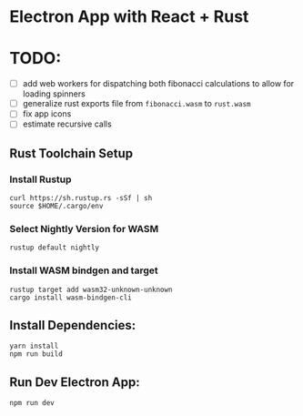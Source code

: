 # Electron App with React + Rust

# TODO:
- [ ] add web workers for dispatching both fibonacci calculations to allow for loading spinners
- [ ] generalize rust exports file from `fibonacci.wasm` to `rust.wasm`
- [ ] fix app icons
- [ ] estimate recursive calls

## Rust Toolchain Setup
### Install Rustup
```
curl https://sh.rustup.rs -sSf | sh
source $HOME/.cargo/env
```
### Select Nightly Version for WASM
```
rustup default nightly
```
### Install WASM bindgen and target
```
rustup target add wasm32-unknown-unknown
cargo install wasm-bindgen-cli
```

## Install Dependencies:
```
yarn install
npm run build
```

## Run Dev Electron App:
```
npm run dev
```
